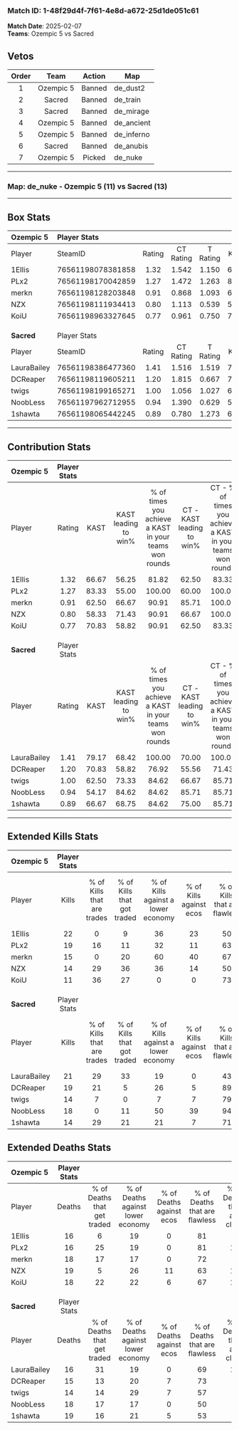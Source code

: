 ### Match ID: 1-48f29d4f-7f61-4e8d-a672-25d1de051c61  
**Match Date**: 2025-02-07  
**Teams**: Ozempic 5 vs Sacred  

## Vetos  

| Order | Team | Action | Map |
| :---: | :--: | :----: | --- |
| 1 | Ozempic 5 | Banned | de_dust2 |
| 2 | Sacred | Banned | de_train |
| 3 | Sacred | Banned | de_mirage |
| 4 | Ozempic 5 | Banned | de_ancient |
| 5 | Ozempic 5 | Banned | de_inferno |
| 6 | Sacred | Banned | de_anubis |
| 7 | Ozempic 5 | Picked | de_nuke |

---  

### **Map**: de_nuke - Ozempic 5 (11) vs Sacred (13)  
---  

## Box Stats  

| **Ozempic 5** | Player Stats      |        |           |          |       |       |       |         |        |      |     |
| :- | :- | :-: | :-: | :-: | :-: | :-: | :-: | :-: | :-: | :-: | :-: |
| Player        | SteamID           | Rating | CT Rating | T Rating | KAST  |  ADR  | Kills | Assists | Deaths | K/D  | HS% |
| 1EIIis        | 76561198078381858 |  1.32  |   1.542   |  1.150   | 66.67 | 101.9 |  22   |    3    |   16   | 1.38 | 77  |
| PLx2          | 76561198170042859 |  1.27  |   1.472   |  1.263   | 83.33 | 80.0  |  19   |    4    |   16   | 1.19 | 42  |
| merkn         | 76561198128203848 |  0.91  |   0.868   |  1.093   | 62.50 | 73.4  |  15   |    5    |   18   | 0.83 | 46  |
| NZX           | 76561198111934413 |  0.80  |   1.113   |  0.539   | 58.33 | 69.4  |  14   |    3    |   19   | 0.74 | 50  |
| KoiU          | 76561198963327645 |  0.77  |   0.961   |  0.750   | 70.83 | 51.8  |  11   |    6    |   18   | 0.61 | 72  |
|               |                   |        |           |          |       |       |       |         |        |      |     |
|               |                   |        |           |          |       |       |       |         |        |      |     |
|               |                   |        |           |          |       |       |       |         |        |      |     |
| **Sacred**    | Player Stats      |        |           |          |       |       |       |         |        |      |     |
| Player        | SteamID           | Rating | CT Rating | T Rating | KAST  |  ADR  | Kills | Assists | Deaths | K/D  | HS% |
| LauraBailey   | 76561198386477360 |  1.41  |   1.516   |  1.519   | 79.17 | 105.3 |  21   |    7    |   16   | 1.31 | 38  |
| DCReaper      | 76561198119605211 |  1.20  |   1.815   |  0.667   | 70.83 | 75.3  |  19   |    6    |   15   | 1.27 | 26  |
| twigs         | 76561198199165271 |  1.00  |   1.056   |  1.027   | 62.50 | 81.6  |  14   |    6    |   14   | 1.00 | 71  |
| NoobLess      | 76561197962712955 |  0.94  |   1.390   |  0.629   | 54.17 | 68.8  |  18   |    4    |   18   | 1.00 | 50  |
| 1shawta       | 76561198065442245 |  0.89  |   0.780   |  1.273   | 66.67 | 70.5  |  14   |    7    |   19   | 0.74 | 50  |
---  

## Contribution Stats  

| **Ozempic 5** | Player Stats |       |                      |                                                        |                           |                                                             |                          |                                                            |
| :- | :-: | :-: | :-: | :-: | :-: | :-: | :-: | :-: |
| Player        |    Rating    | KAST  | KAST leading to win% | % of times you achieve a KAST in your teams won rounds | CT - KAST leading to win% | CT - % of times you achieve a KAST in your teams won rounds | T - KAST leading to win% | T - % of times you achieve a KAST in your teams won rounds |
| 1EIIis        |     1.32     | 66.67 |        56.25         |                         81.82                          |           62.50           |                            83.33                            |          50.00           |                           80.00                            |
| PLx2          |     1.27     | 83.33 |        55.00         |                         100.00                         |           60.00           |                           100.00                            |          50.00           |                           100.00                           |
| merkn         |     0.91     | 62.50 |        66.67         |                         90.91                          |           85.71           |                           100.00                            |          50.00           |                           80.00                            |
| NZX           |     0.80     | 58.33 |        71.43         |                         90.91                          |           66.67           |                           100.00                            |          80.00           |                           80.00                            |
| KoiU          |     0.77     | 70.83 |        58.82         |                         90.91                          |           62.50           |                            83.33                            |          55.56           |                           100.00                           |
|               |              |       |                      |                                                        |                           |                                                             |                          |                                                            |
|               |              |       |                      |                                                        |                           |                                                             |                          |                                                            |
|               |              |       |                      |                                                        |                           |                                                             |                          |                                                            |
| **Sacred**    | Player Stats |       |                      |                                                        |                           |                                                             |                          |                                                            |
| Player        |    Rating    | KAST  | KAST leading to win% | % of times you achieve a KAST in your teams won rounds | CT - KAST leading to win% | CT - % of times you achieve a KAST in your teams won rounds | T - KAST leading to win% | T - % of times you achieve a KAST in your teams won rounds |
| LauraBailey   |     1.41     | 79.17 |        68.42         |                         100.00                         |           70.00           |                           100.00                            |          66.67           |                           100.00                           |
| DCReaper      |     1.20     | 70.83 |        58.82         |                         76.92                          |           55.56           |                            71.43                            |          62.50           |                           83.33                            |
| twigs         |     1.00     | 62.50 |        73.33         |                         84.62                          |           66.67           |                            85.71                            |          83.33           |                           83.33                            |
| NoobLess      |     0.94     | 54.17 |        84.62         |                         84.62                          |           85.71           |                            85.71                            |          83.33           |                           83.33                            |
| 1shawta       |     0.89     | 66.67 |        68.75         |                         84.62                          |           75.00           |                            85.71                            |          62.50           |                           83.33                            |
---  

## Extended Kills Stats  

| **Ozempic 5** | Player Stats |                            |                            |                                    |                         |                              |                                 |                                       |                    |           |
| :- | :-: | :-: | :-: | :-: | :-: | :-: | :-: | :-: | :-: | :-: |
| Player        |    Kills     | % of Kills that are trades | % of Kills that got traded | % of Kills against a lower economy | % of Kills against ecos | % of Kills that are flawless | % of Kills that are close duels | % of Kills that are assisted by flash | Pistol Round Kills | AWP Kills |
| 1EIIis        |      22      |             0              |             9              |                 36                 |           23            |              50              |                5                |                   0                   |         2          |     0     |
| PLx2          |      19      |             16             |             11             |                 32                 |           11            |              63              |                0                |                   0                   |         0          |     6     |
| merkn         |      15      |             0              |             20             |                 60                 |           40            |              67              |                7                |                   0                   |         0          |     0     |
| NZX           |      14      |             29             |             36             |                 36                 |           14            |              50              |                7                |                   0                   |         0          |     0     |
| KoiU          |      11      |             36             |             27             |                 0                  |            0            |              73              |                9                |                   0                   |         1          |     0     |
|               |              |                            |                            |                                    |                         |                              |                                 |                                       |                    |           |
|               |              |                            |                            |                                    |                         |                              |                                 |                                       |                    |           |
|               |              |                            |                            |                                    |                         |                              |                                 |                                       |                    |           |
| **Sacred**    | Player Stats |                            |                            |                                    |                         |                              |                                 |                                       |                    |           |
| Player        |    Kills     | % of Kills that are trades | % of Kills that got traded | % of Kills against a lower economy | % of Kills against ecos | % of Kills that are flawless | % of Kills that are close duels | % of Kills that are assisted by flash | Pistol Round Kills | AWP Kills |
| LauraBailey   |      21      |             29             |             33             |                 19                 |            0            |              43              |               14                |                   0                   |         3          |     0     |
| DCReaper      |      19      |             21             |             5              |                 26                 |            5            |              89              |                0                |                   0                   |         1          |     7     |
| twigs         |      14      |             7              |             0              |                 7                  |            7            |              79              |                0                |                   0                   |         3          |     0     |
| NoobLess      |      18      |             0              |             11             |                 50                 |           39            |              94              |                0                |                   0                   |         3          |     0     |
| 1shawta       |      14      |             29             |             21             |                 21                 |            7            |              71              |               29                |                   0                   |         0          |     0     |
## Extended Deaths Stats  

| **Ozempic 5** | Player Stats |                             |                                   |                          |                               |                            |                           |               |
| :- | :-: | :-: | :-: | :-: | :-: | :-: | :-: | :-: |
| Player        |    Deaths    | % of Deaths that get traded | % of Deaths against lower economy | % of Deaths against ecos | % of Deaths that are flawless | % of Deaths that are close | % of Deaths while blinded | Deaths to AWP |
| 1EIIis        |      16      |              6              |                19                 |            0             |              81               |             6              |             0             |       1       |
| PLx2          |      16      |             25              |                19                 |            0             |              81               |             13             |             0             |       2       |
| merkn         |      18      |             17              |                17                 |            0             |              72               |             0              |             0             |       1       |
| NZX           |      19      |              5              |                26                 |            11            |              63               |             11             |             0             |       2       |
| KoiU          |      18      |             22              |                22                 |            6             |              67               |             11             |             0             |       1       |
|               |              |                             |                                   |                          |                               |                            |                           |               |
|               |              |                             |                                   |                          |                               |                            |                           |               |
|               |              |                             |                                   |                          |                               |                            |                           |               |
| **Sacred**    | Player Stats |                             |                                   |                          |                               |                            |                           |               |
| Player        |    Deaths    | % of Deaths that get traded | % of Deaths against lower economy | % of Deaths against ecos | % of Deaths that are flawless | % of Deaths that are close | % of Deaths while blinded | Deaths to AWP |
| LauraBailey   |      16      |             31              |                19                 |            0             |              69               |             13             |             0             |       0       |
| DCReaper      |      15      |             13              |                20                 |            7             |              73               |             0              |             0             |       1       |
| twigs         |      14      |             14              |                29                 |            7             |              57               |             7              |             0             |       1       |
| NoobLess      |      18      |             17              |                17                 |            0             |              50               |             6              |             0             |       3       |
| 1shawta       |      19      |             16              |                21                 |            5             |              53               |             0              |             0             |       1       |
